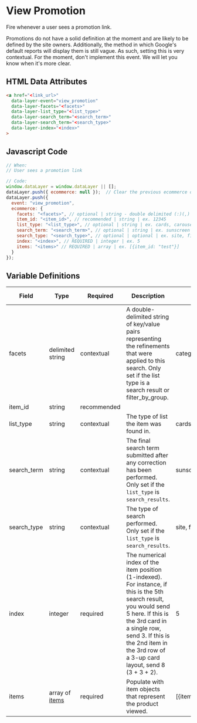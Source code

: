 # View Promotion

Fire whenever a user sees a promotion link.

Promotions do not have a solid definition at the moment and are likely to be defined by the site owners. Additionally, the method in which Google's default reports will display them is still vague. As such, setting this is very contextual. For the moment, don't implement this event. We will let you know when it's more clear.

## HTML Data Attributes

```html
<a href="<link_url>"
  data-layer-event="view_promotion"
  data-layer-facets="<facets>"
  data-layer-list_type="<list_type>"
  data-layer-search_term="<search_term>"
  data-layer-search_term="<search_type>"
  data-layer-index="<index>"
>
```

## Javascript Code

```js
// When:
// User sees a promotion link

// Code:
window.dataLayer = window.dataLayer || [];
dataLayer.push({ ecommerce: null });  // Clear the previous ecommerce object.
dataLayer.push({
  event: "view_promotion",
  ecommerce: {
    facets: "<facets>", // optional | string - double delimited (:)(,) | ex. category:skin_health, featured_as:best_seller
    item_id: "<item_id>", // recommended | string | ex. 12345
    list_type: "<list_type>", // optional | string | ex. cards, carousel, popular_products, search_results
    search_term: "<search_term>", // optional | string | ex. sunscreen
    search_type: "<search_type>", // optional | optional | ex. site, filter_by_group
    index: "<index>", // REQUIRED | integer | ex. 5
    items: "<items>" // REQUIRED | array | ex. [{item_id: "test"}]
  }
});
```

## Variable Definitions

|Field|Type|Required|Description|Example|Pattern|Min Length|Max Length|Minimum|Maximum|Multiple Of|
| --- | --- | --- | --- | --- | --- | --- | --- | --- | --- | --- |
|facets|delimited string|contextual|A double-delimited string of key/value pairs representing the refinements that were applied to this search. Only set if the list type is a search result or filter_by_group.|category:skin_health~skin_concern:acne~featured_as:best_seller|
|item_id|string|recommended|
|list_type|string|contextual|The type of list the item was found in.|cards, carousel, popular_products, search_results|
|search_term|string|contextual|The final search term submitted after any correction has been performed. Only set if the `list_type` is `search_results`.|sunscreen|
|search_type|string|contextual|The type of search performed. Only set if the `list_type` is `search_results`.|site, filter_by_group|
|index|integer|required|The numerical index of the item position (1-indexed). For instance, if this is the 5th search result, you would send 5 here. If this is the 3rd card in a single row, send 3. If this is the 2nd item in the 3rd row of a 3-up card layout, send 8 (3 + 3 + 2).|5|
|items|array of [items](/schemas/item.md)|required|Populate with item objects that represent the product viewed.|[{item_id: "test"}]
